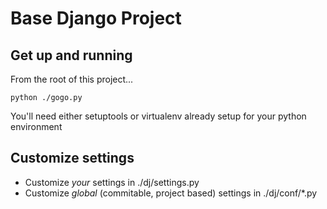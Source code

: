 Base Django Project
================

## Get up and running
From the root of this project...

	python ./gogo.py

You'll need either setuptools or virtualenv already setup for your python environment


## Customize settings
- Customize *your* settings in ./dj/settings.py
- Customize *global* (commitable, project based) settings in ./dj/conf/*.py 